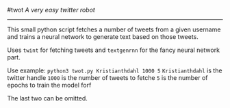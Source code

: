 #twot
_A very easy twitter robot_

---
This small python script fetches a number of tweets from a given username and trains a neural network to generate text based on those tweets.

Uses `twint` for fetching tweets and `textgenrnn` for the fancy neural network part.

Use example: `python3 twot.py Kristianthdahl 1000 5`
`Kristianthdahl` is the twitter handle
`1000` is the number of tweets to fetche
`5` is the number of epochs to train the model forf

The last two can be omitted.
